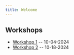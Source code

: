 ```yaml
---
title: Welcome
---
```


## Workshops

* [Workshop 1](workshop-1) -- 10-04-2024
* [Workshop 2](workshop-2) -- 10-18-2024
